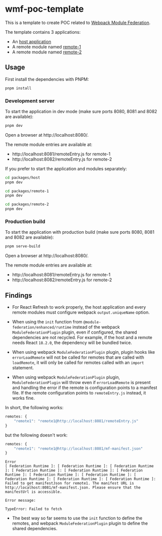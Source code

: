 # wmf-poc-template

This is a template to create POC related to [Webpack Module Federation](https://webpack.js.org/concepts/module-federation/).

The template contains 3 applications:
- An [host application](./packages/host/)
- A remote module named [remote-1](./packages/remote-1/)
- A remote module named [remote-2](./packages/remote-2/)

## Usage

First install the dependencies with PNPM:

```bash
pnpm install
```

### Development server

To start the application in dev mode (make sure ports 8080, 8081 and 8082 are available):

```bash
pnpm dev
```

Open a browser at http://localhost:8080/.

The remote module entries are available at:
- http://localhost:8081/remoteEntry.js for remote-1
- http://localhost:8082/remoteEntry.js for remote-2

If you prefer to start the application and modules separately:

```bash
cd packages/host
pnpm dev
```

```bash
cd packages/remote-1
pnpm dev
```

```bash
cd packages/remote-2
pnpm dev
```

### Production build

To start the application with production build (make sure ports 8080, 8081 and 8082 are available):

```bash
pnpm serve-build
```

Open a browser at http://localhost:8080/.

The remote module entries are available at:
- http://localhost:8081/remoteEntry.js for remote-1
- http://localhost:8082/remoteEntry.js for remote-2

## Findings

- For React Refresh to work properly, the host application and every remote modules must configure webpack `output.uniqueName` option.

- When using the `init` function from `@module-federation/enhanced/runtime` instead of the webpack `ModuleFederationPlugin` plugin, even if configured, the shared dependencies are not recycled. For example, if the host and a remote needs React `18.2.0`, the dependency will be bundled twice.

- When using webpack `ModuleFederationPlugin` plugin, plugin hooks like `errorLoadRemote` will not be called for remotes that are called with `loadRemote`, it will only be called for remotes called with an `import` statement.

- When using webpack `ModuleFederationPlugin` plugin, `ModuleFederationPlugin` will throw even if `errorLoadRemote` is present and handling the error if the remote is configuration points to a manifest file. If the remote configuration points to `remoteEntry.js` instead, it works fine.

In short, the following works:

```js
remotes: {
    "remote1": "remote1@http://localhost:8081/remoteEntry.js"
}
```

but the following doesn't work:

```js
remotes: {
    "remote1": "remote1@http://localhost:8081/mf-manifest.json"
}
```

```
Error
[ Federation Runtime ]: [ Federation Runtime ]: [ Federation Runtime ]: [ Federation Runtime ]: [ Federation Runtime ]: [ Federation Runtime ]: [ Federation Runtime ]: [ Federation Runtime ]: [ Federation Runtime ]: [ Federation Runtime ]: [ Federation Runtime ]: Failed to get manifestJson for remote1. The manifest URL is http://localhost:8081/mf-manifest.json. Please ensure that the manifestUrl is accessible.

Error message:

TypeError: Failed to fetch
```

- The best way so far seems to use the `init` function to define the remotes, and webpack `ModuleFederationPlugin` plugin to define the shared dependencies.


